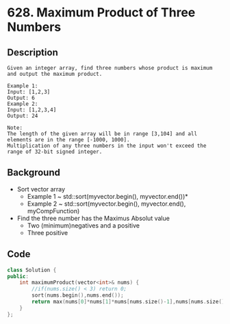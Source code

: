 # 628. Maximum Product of Three Numbers
## Description
```
Given an integer array, find three numbers whose product is maximum and output the maximum product.

Example 1:
Input: [1,2,3]
Output: 6
Example 2:
Input: [1,2,3,4]
Output: 24

Note:
The length of the given array will be in range [3,104] and all elements are in the range [-1000, 1000].
Multiplication of any three numbers in the input won't exceed the range of 32-bit signed integer.

```
## Background
* Sort vector array
  * Example 1 ~ std::sort(myvector.begin(), myvector.end())*
  * Example 2 ~ std::sort(myvector.begin(), myvector.end(), myCompFunction)
* Find the three number has the Maximus Absolut value
  * Two (minimum)negatives and a positive
  * Three positive

## Code
```c++
class Solution {
public:
    int maximumProduct(vector<int>& nums) {
        //if(nums.size() < 3) return 0;
        sort(nums.begin(),nums.end());
        return max(nums[0]*nums[1]*nums[nums.size()-1],nums[nums.size()-1]*nums[nums.size()-2]*nums[nums.size()-3]);
    }
};
```
